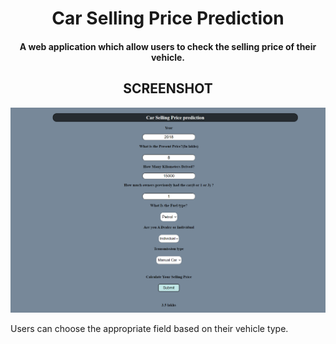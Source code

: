 <h1 align="center" style="">Car Selling Price Prediction</h1>

<h4 align="center">A web application which allow users to check the selling price of their vehicle.</h4>

<h2 align="center">SCREENSHOT</h2>

<img src = "https://github.com/shashwatk472/Car_selling_price_prediction/blob/main/Home%20page.png"></img>

<p>Users can choose the appropriate field based on their vehicle type.</p>


